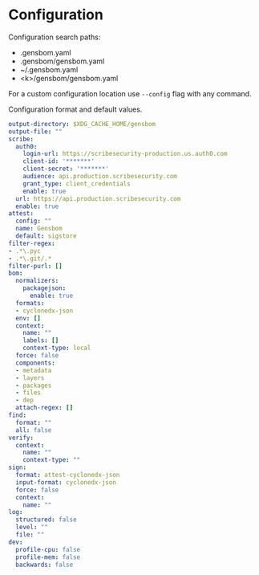 # Configuration 

Configuration search paths:
- .gensbom.yaml
- .gensbom/gensbom.yaml
- ~/.gensbom.yaml
- \<k\>/gensbom/gensbom.yaml

For a custom configuration location use `--config` flag with any command.

Configuration format and default values.
```yaml
output-directory: $XDG_CACHE_HOME/gensbom
output-file: ""
scribe:
  auth0:
    login-url: https://scribesecurity-production.us.auth0.com
    client-id: '*******'
    client-secret: '*******'
    audience: api.production.scribesecurity.com
    grant_type: client_credentials
    enable: true
  url: https://api.production.scribesecurity.com
  enable: true
attest:
  config: ""
  name: Gensbom
  default: sigstore
filter-regex:
- .*\.pyc
- .*\.git/.*
filter-purl: []
bom:
  normalizers:
    packagejson:
      enable: true
  formats:
  - cyclonedx-json
  env: []
  context:
    name: ""
    labels: []
    context-type: local
  force: false
  components:
  - metadata
  - layers
  - packages
  - files
  - dep
  attach-regex: []
find:
  format: ""
  all: false
verify:
  context:
    name: ""
    context-type: ""
sign:
  format: attest-cyclonedx-json
  input-format: cyclonedx-json
  force: false
  context:
    name: ""
log:
  structured: false
  level: ""
  file: ""
dev:
  profile-cpu: false
  profile-mem: false
  backwards: false
```

